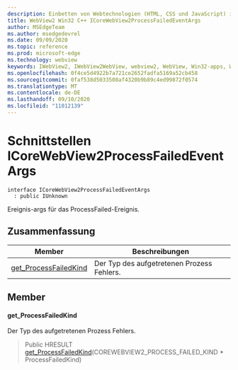 ```yaml
---
description: Einbetten von Webtechnologien (HTML, CSS und JavaScript) in ihre systemeigenen Anwendungen mit dem Microsoft Edge WebView2-Steuerelement
title: WebView2 Win32 C++ ICoreWebView2ProcessFailedEventArgs
author: MSEdgeTeam
ms.author: msedgedevrel
ms.date: 09/09/2020
ms.topic: reference
ms.prod: microsoft-edge
ms.technology: webview
keywords: IWebView2, IWebView2WebView, webview2, WebView, Win32-apps, Win32, Edge, ICoreWebView2, ICoreWebView2Controller, Browser-Steuerelement, Edge-HTML, ICoreWebView2ProcessFailedEventArgs
ms.openlocfilehash: 0f4ce5d4922b7a721ce2652fadfa5169a52cb458
ms.sourcegitcommit: 0faf538d5033508af4320b9b89c4ed99872f0574
ms.translationtype: MT
ms.contentlocale: de-DE
ms.lasthandoff: 09/10/2020
ms.locfileid: "11012139"
---
```

# Schnittstellen ICoreWebView2ProcessFailedEventArgs 

```
interface ICoreWebView2ProcessFailedEventArgs
  : public IUnknown
```

Ereignis-args für das ProcessFailed-Ereignis.

## Zusammenfassung

 Member                        | Beschreibungen
--------------------------------|---------------------------------------------
[get_ProcessFailedKind](#get_processfailedkind) | Der Typ des aufgetretenen Prozess Fehlers.

## Member

#### get_ProcessFailedKind 

Der Typ des aufgetretenen Prozess Fehlers.

> Public HRESULT [get_ProcessFailedKind](#get_processfailedkind)(COREWEBVIEW2_PROCESS_FAILED_KIND * ProcessFailedKind)

